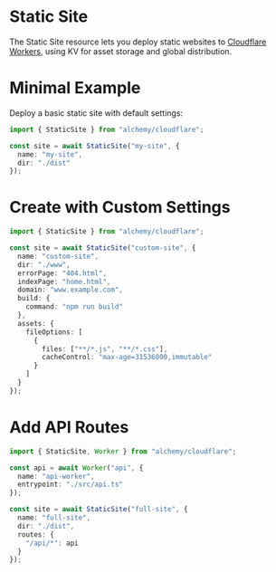 # Static Site

The Static Site resource lets you deploy static websites to [Cloudflare Workers](https://developers.cloudflare.com/workers/platform/sites/), using KV for asset storage and global distribution.

# Minimal Example

Deploy a basic static site with default settings:

```ts
import { StaticSite } from "alchemy/cloudflare";

const site = await StaticSite("my-site", {
  name: "my-site",
  dir: "./dist"
});
```

# Create with Custom Settings

```ts
import { StaticSite } from "alchemy/cloudflare";

const site = await StaticSite("custom-site", {
  name: "custom-site", 
  dir: "./www",
  errorPage: "404.html",
  indexPage: "home.html",
  domain: "www.example.com",
  build: {
    command: "npm run build"
  },
  assets: {
    fileOptions: [
      {
        files: ["**/*.js", "**/*.css"],
        cacheControl: "max-age=31536000,immutable"
      }
    ]
  }
});
```

# Add API Routes

```ts
import { StaticSite, Worker } from "alchemy/cloudflare";

const api = await Worker("api", {
  name: "api-worker",
  entrypoint: "./src/api.ts"
});

const site = await StaticSite("full-site", {
  name: "full-site",
  dir: "./dist",
  routes: {
    "/api/*": api
  }
});
```